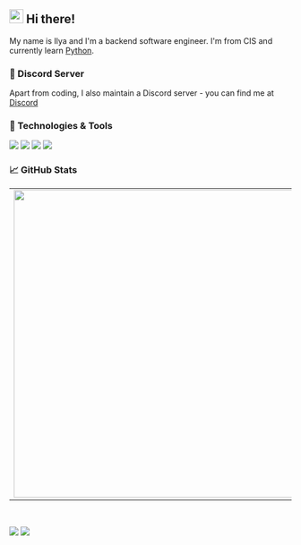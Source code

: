 ## <img src="https://raw.githubusercontent.com/extremecodetv/extremecodetv/master/wave.gif" width="25px"> Hi there! 

My name is Ilya and I'm a backend software engineer. I'm from CIS and currently learn [Python](https://www.python.org/). 

### 💬 Discord Server

Apart from coding, I also maintain a Discord server - you can find me at [Discord](https://discord.gg/2j5sNpVvxv)

### 🔧 Technologies & Tools

![](https://img.shields.io/badge/OS-Linux-informational?style=flat-square&logo=linux&logoColor=white&color=5194f0&bgcolor=110d17)
![](https://img.shields.io/badge/Cloud-Google_Drive-informational?style=flat-square&logo=googledrive&logoColor=white&color=5194f0)
![](https://img.shields.io/badge/Editor-VS%20Code-informational?style=flat-square&logo=visual-studio-code&logoColor=white&color=5194f0)
![](https://img.shields.io/badge/Code-Python-informational?style=flat-square&logo=python&logoColor=white&color=5194f0)

### 📈 GitHub Stats
<p align="center">
  <table>
  <tr>
      <td><img width="550px" align="left" src="https://github-readme-stats.vercel.app/api?username=simonenkoilya&hide_border=true&count_private=false&layout=compact&hide_title=true&show_icons=true&theme=dark&icon_color=5194f0&bg_color=0d1117" /></td>
      <td><img width="550px" src="https://github-readme-stats.vercel.app/api/top-langs/?username=simonenkoilya&hide=html&layout=compact&hide_border=true&hide_title=true&theme=dark&icon_color=5194f0&bg_color=0d1117" /></td>
  </tr>   
</table>
</p>

<br />

<p>
  <a href="https://t.me/simonenkoilya"><img src="https://img.shields.io/badge/-simonenkoilya-5194f0?style=flat-square&logo=telegram" /></a>
  <img src="https://visitor-badge.glitch.me/badge?page_id=extremecodetv.visitor-badge&color=5194f0" />
</p>
